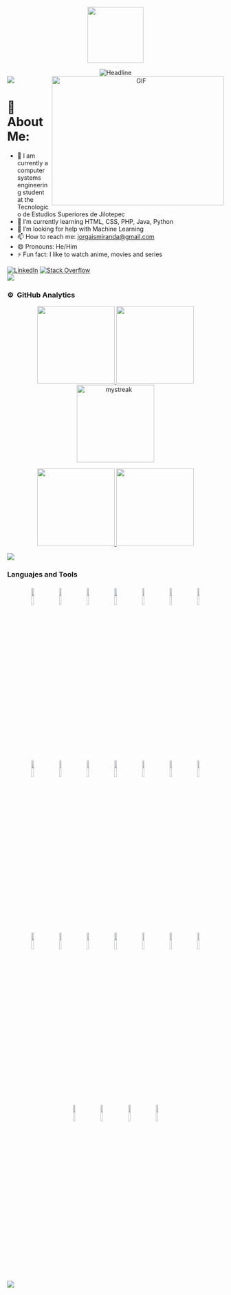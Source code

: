 
<div align="center">
  <div class="cabecera" align="center"> 
    <p align="center">
      <img src="https://miro.medium.com/max/2048/1*OohqW5DGh9CQS4hLY5FXzA.png" height="130"/>
    </p>
    <img src="https://readme-typing-svg.herokuapp.com?color=%236FDA44&size=32&center=true&vCenter=true&width=600&height=50&lines=Hi+there+I'm+Jorge+%F0%9F%91%8B;Back-End+Engineer;Computer+Systems+Student;Problem+Solver;Open-Source+Enthusiast" alt="Headline" />
    </div>
  </div> 
</div>

<!--horizontal divider(gradiant)-->
<img src="https://user-images.githubusercontent.com/73097560/115834477-dbab4500-a447-11eb-908a-139a6edaec5c.gif">

<a target="_blank" align="center">
  <img align="right" top="500" height="300" width="400" alt="GIF" src="https://media.giphy.com/media/SWoSkN6DxTszqIKEqv/giphy.gif">
</a>

<!--![](https://visitor-badge.glitch.me/badge?page_id=Jorge186414.Jorge186414)
[![Github](https://img.shields.io/github/followers/Jorge186414?label=Follow&style=social)](https://github.com/Jorge186414)-->

# 💫 About Me:
- 🌱 I am currently a computer systems engineering student at the Tecnologico de Estudios Superiores de Jilotepec
- 🌱 I’m currently learning HTML, CSS, PHP, Java, Python
- 🤔 I’m looking for help with Machine Learning
- 📫 How to reach me: jorgaismiranda@gmail.com
- 😄 Pronouns: He/Him
- ⚡ Fun fact: I like to watch anime, movies and series
<div align=left>
  <a href="https://www.linkedin.com/in/jorge-miranda-zuñiga-b0448b194"><img src="https://img.shields.io/badge/Linkedin-0077b5?style=flat&logo=linkedin" alt="LinkedIn" /></a>
  <a href="https://stackoverflow.com/users/23824812/jorge-miranda-zúñiga"><img src="https://img.shields.io/badge/Stack Overflow-f48024?style=flat&logo=stackoverflow&logoColor=white" alt="Stack Overflow" /></a>
</div>

<!--horizontal divider(gradiant)-->
<img src="https://user-images.githubusercontent.com/73097560/115834477-dbab4500-a447-11eb-908a-139a6edaec5c.gif">


### ⚙️ &nbsp;GitHub Analytics

<p align="center">
<a href="https://github.com/Jorge186414">
  <img height="180em" src="https://github-readme-stats.vercel.app/api?username=Jorge186414&show_icons=true&theme=tokyonight"/>
  <img height="180em" src="https://github-readme-stats-eight-theta.vercel.app/api?username=Jorge186414&show_icons=true&theme=tokyonight&include_all_commits=true&count_private=true"/>
  <br>
  <img height="180em" src="https://github-readme-streak-stats.herokuapp.com/?user=Jorge186414&theme=tokyonight" alt="mystreak"/>
</a>
</p>

<p align="center">
<a href="https://github.com/Jorge186414">
  <img height="180em" src="https://github-readme-stats.vercel.app/api?username=Jorge186414&show_icons=true&theme=one_dark_pro&include_all_commits=true&count_private=true"/>
  <img height="180em" src="https://github-readme-stats.vercel.app/api/top-langs/?username=Jorge186414&layout=compact&langs_count=7&theme=one_dark_pro"/>
</a>
</p>

<!--horizontal divider(gradiant)-->
<img src="https://user-images.githubusercontent.com/73097560/115834477-dbab4500-a447-11eb-908a-139a6edaec5c.gif">

### Languajes and Tools

<p align="center">
  <img width="10%" style="padding:5px" src="https://img.icons8.com/color/144/000000/java-coffee-cup-logo"/>
  <img width="10%" style="padding:5px" src="https://img.icons8.com/color/144/000000/python"/>
  <img width="10%" style="padding:5px" src="https://img.icons8.com/color/144/000000/c-programming"/>
  <img width="10%" style="padding:5px" src="https://img.icons8.com/color/144/000000/javascript"/>
  <img width="10%" style="padding:5px" src="https://img.icons8.com/?size=100&id=uJM6fQYqDaZK&format=png&color=000000"/>
  <img width="10%" style="padding:5px" src="https://img.icons8.com/?size=100&id=wPohyHO_qO1a&format=png&color=000000"/>
  <img width="10%" style="padding:5px" src="https://img.icons8.com/color/144/000000/html-5"/>
  <img width="10%" style="padding:5px" src="https://img.icons8.com/color/144/000000/css3"/>
  <img width="10%" style="padding:5px" src="https://img.icons8.com/color/144/maria-db.png"/>
  <img width="10%" style="padding:5px" src="https://img.icons8.com/fluency/144/mysql-logo.png"/>
  <img width="10%" style="padding:5px" src="https://img.icons8.com/color/144/000000/apache-netbeans"/>
  <img width="10%" style="padding:5px" src="https://img.icons8.com/color/144/000000/android-studio"/>
  <img width="10%" style="padding:5px" src="https://img.icons8.com/color/144/000000/docker"/>
  <img width="10%" style="padding:5px" src="https://img.icons8.com/color/144/000000/arduino"/>
  <img width="10%" style="padding:5px" src="https://img.icons8.com/dusk/144/php-logo.png"/>
  <img width="10%" style="padding:5px" src="https://img.icons8.com/ios/144/maven-ios.png"/>
  <img width="10%" style="padding:5px" src="https://img.icons8.com/color/144/000000/visual-studio-code-2019"/>
  <img width="10%" style="padding:5px" src="https://img.icons8.com/dusk/144/navicat.png"/>
  <img width="10%" style="padding:5px" src="https://img.icons8.com/color/144/000000/firefox"/>
  <img width="10%" style="padding:5px" src="https://img.icons8.com/fluency/144/laravel.png"/>
  <img width="10%" style="padding:5px" src="https://img.icons8.com/color/144/000000/linux"/>
  <img width="10%" style="padding:5px" src="https://img.icons8.com/color/144/000000/zorin"/>
  <img width="10%" style="padding:5px" src="https://img.icons8.com/?size=100&id=ZbBhBW0N2q3D&format=png&color=000000"/>
  <img width="10%" style="padding:5px" src="https://img.icons8.com/?size=100&id=hsPbhkOH4FMe&format=png&color=000000"/>
  <img width="10%" style="padding:5px" src="https://img.icons8.com/?size=100&id=uIXgLv5iSlLJ&format=png&color=000000"/>
  
</p>

<!--horizontal divider(gradiant)-->
<img src="https://user-images.githubusercontent.com/73097560/115834477-dbab4500-a447-11eb-908a-139a6edaec5c.gif">





